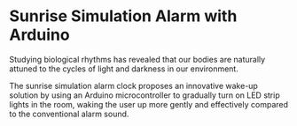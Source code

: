 # Sunrise Simulation Alarm with Arduino

Studying biological rhythms has revealed that our bodies are naturally attuned to the cycles of light and darkness in our environment.

The sunrise simulation alarm clock proposes an innovative wake-up solution by using an Arduino microcontroller to gradually turn on LED strip lights in the room, waking the user up more gently and effectively compared to the conventional alarm sound.

